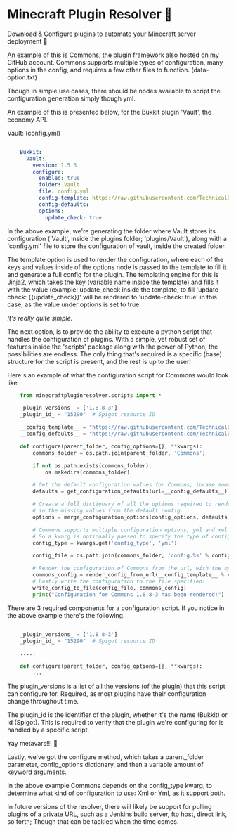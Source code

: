 Minecraft Plugin Resolver 🧩
===

Download & Configure plugins to automate your Minecraft server deployment 🔧



An example of this is Commons, the plugin framework also hosted on my GitHub account.
Commons supports multiple types of configuration, many options in the config, and
requires a few other files to function. (data-option.txt)

Though in simple use cases, there should be nodes available to script the configuration
generation simply though yml.

An example of this is presented below, for the Bukkit plugin 'Vault', the economy API.

   Vault: (config.yml)
```yaml

    Bukkit:
      Vault:
        version: 1.5.6
        configure:
          enabled: true
          folder: Vault
          file: config.yml
          config-template: https://raw.githubusercontent.com/TechnicalBro/minecraft-plugin-config-templates/master/Vault/config.yml
          config-defaults:
          options:
            update_check: true
```

In the above example, we're generating the folder where Vault stores its configuration
('Vault', inside the plugins folder; 'plugins/Vault'), along with a 'config.yml' file
to store the configuration of vault, inside the created folder.

The template option is used to render the configuration, where each of the keys and values inside
of the options node is passed to the template to fill it and generate a full config for the plugin.
The templating engine for this is Jinja2, which takes the key (variable name inside the template) and fills it
with the value (example: update_check inside the template, to fill 'update-check: {{update_check}}' will be
rendered to 'update-check: true' in this case, as the value under options is set to true.

_It's really quite simple._

The next option, is to provide the ability to execute a python script that handles the configuration
of plugins. With a simple, yet robust set of features inside the 'scripts' package along with the power
of Python, the possibilities are endless. The only thing that's required is a specific (base) structure
for the script is present, and the rest is up to the user!

Here's an example of what the configuration script for Commons would look like.

```python
    from minecraftpluginresolver.scripts import *

    _plugin_versions_ = ['1.8.8-3']
    _plugin_id_ = "15290"  # Spigot resource ID

    __config_template__ = "https://raw.githubusercontent.com/TechnicalBro/minecraft-plugin-config-templates/master/Commons/1.8.8-3/config.%s"
    __config_defaults__ = "https://raw.githubusercontent.com/TechnicalBro/minecraft-plugin-config-templates/feature-1-yaml-scripting-python-hooks/Commons/1.8.8-3/defaults.yml"

    def configure(parent_folder, config_options={}, **kwargs):
        commons_folder = os.path.join(parent_folder, 'Commons')

        if not os.path.exists(commons_folder):
            os.makedirs(commons_folder)

        # Get the default configuration values for Commons, incase some aren't present in the options.
        defaults = get_configuration_defaults(url=__config_defaults__)

        # Create a full dictionary of all the options required to render the template, merging
        # in the missing values from the default config.
        options = merge_configuration_options(config_options, defaults)

        # Commons supports multiple configuration options, yml and xml (likely more in the future)
        # So a kwarg is optionally passed to specify the type of configuration to render.
        config_type = kwargs.get('config_type', 'yml')

        config_file = os.path.join(commons_folder, 'config.%s' % config_type)

        # Render the configuration of Commons from the url, with the options (and defaults included)
        commons_config = render_config_from_url(__config_template__ % config_type, options)
        # Lastly write the configuration to the file specified!
        write_config_to_file(config_file, commons_config)
        print("Configuration for Commons 1.8.8-3 has been rendered!")
```

There are 3 required components for a configuration script. If you notice in the above example there's the following.

```python

    _plugin_versions_ = ['1.8.8-3']
    _plugin_id_ = "15290"  # Spigot resource ID

    .....

    def configure(parent_folder, config_options={}, **kwargs):
        ...
 ```

The plugin_versions is a list of all the versions (of the plugin) that this script can configure for.
Required, as most plugins have their configuration change throughout time.

The plugin_id is the identifier of the plugin, whether it's the name (Bukkit) or id (Spigot). This is required
to verify that the plugin we're configuring for is handled by a specific script.

Yay metavars!!! 🧪

Lastly, we've got the configure method, which takes a parent_folder parameter, config_options dictionary, and then
a variable amount of keyword arguments.

In the above example Commons depends on the config_type kwarg, to determine what kind of configuration to use:
Xml or Yml, as it support both.

In future versions of the resolver, there will likely be support for pulling plugins of a private URL, such as
a Jenkins build server, ftp host, direct link, so forth; Though that can be tackled when the time comes.
